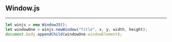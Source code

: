 ## Window.js
----
```javascript
let winjs = new WindowJS();
let windowOne = winjs.newWindow("Title", x, y, width, height);
document.body.appendChild(windowOne.windowElement);
```